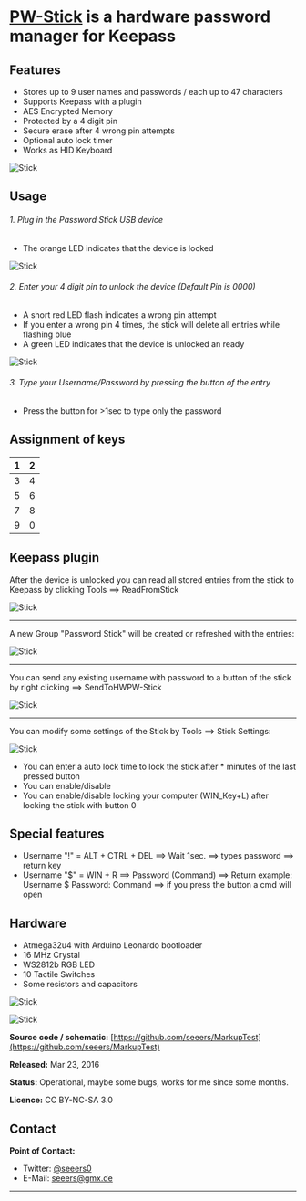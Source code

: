 **[PW-Stick](https://github.com/seeers/MarkupTest)** is a hardware password manager for Keepass
======


## Features
* Stores up to 9 user names and passwords / each up to 47 characters
* Supports Keepass with a plugin
* AES Encrypted Memory
* Protected by a 4 digit pin
* Secure erase after 4 wrong pin attempts
* Optional auto lock timer
* Works as HID Keyboard

![Stick](pictures/stick.jpg?raw=true)


## Usage
###### 1. Plug in the Password Stick USB device
   * The orange LED indicates that the device is locked

![Stick](pictures/locked.jpg?raw=true)

###### 2. Enter your 4 digit pin to unlock the device (Default Pin is 0000)
   * A short red LED flash indicates a wrong pin attempt
   * If you enter a wrong pin 4 times, the stick will delete all entries while flashing blue
   * A green LED indicates that the device is unlocked an ready

![Stick](pictures/unlocked.jpg?raw=true)

###### 3. Type your Username/Password by pressing the button of the entry
   * Press the button for >1sec to type only the password


## Assignment of keys

| 1 | 2 |  
| ------------- |:-------------:|
| 3 | 4 |
| 5 | 6 |
| 7 | 8 |
| 9 | 0 | *0 is also the lock key*


## Keepass plugin

After the device is unlocked you can read all stored entries from the stick to Keepass by clicking Tools ==> ReadFromStick

![Stick](pictures\KeepassMenu.png?raw=true)

------

A new Group "Password Stick" will be created or refreshed with the entries:

![Stick](pictures\KeepassStickGroup.png?raw=true)

------


You can send any existing username with password to a button of the stick by right clicking ==> SendToHWPW-Stick

![Stick](pictures\KeepassContextMenu.png?raw=true)

------

You can modify some settings of the Stick by Tools ==> Stick Settings:

![Stick](pictures\KeepassStickSettings.png?raw=true)

* You can enter a auto lock time to lock the stick after * minutes of the last pressed button
* You can enable/disable
* You can enable/disable locking your computer (WIN_Key+L) after locking the stick with button 0


## Special features
  * Username "!"  = ALT + CTRL + DEL ==> Wait 1sec. ==> types password ==> return key
  * Username "$"  = WIN + R ==> Password (Command) ==> Return
  example: Username $   Password: Command   ==> if you press the button a cmd will open


## Hardware

* Atmega32u4 with Arduino Leonardo bootloader
* 16 MHz Crystal
* WS2812b RGB LED
* 10 Tactile Switches
* Some resistors and capacitors


![Stick](pcb_b.jpg?raw=true)

![Stick](pcb_t.jpg?raw=true)


**Source code / schematic:** [https://github.com/seeers/MarkupTest](https://github.com/seeers/MarkupTest)


**Released:** Mar 23, 2016

**Status:** Operational, maybe some bugs, works for me since some months.

**Licence:**  CC BY-NC-SA 3.0

## Contact

**Point of Contact:**  
* Twitter: [@seeers0](https://twitter.com/seeers0)
* E-Mail: <seeers@gmx.de>




-----
